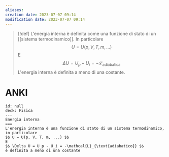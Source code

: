 ```yaml
---
aliases: 
creation date: 2023-07-07 09:14
modification date: 2023-07-07 09:14
---
```


> [!def]
> L'energia interna è definita come una funzione di stato di un [[sistema termodinamico]]. In particolare
> $$ U = U(p, V, T, m, \dots) $$
> E
> $$ \Delta U = U_{p} - U_{i} = - \mathcal{L}_{\text{adiabatica}} $$
> L'energia interna è definita a meno di una costante.

# ANKI

```anki
id: null
deck: Fisica
---
Energia interna
===
L'energia interna è una funzione di stato di un sistema termodinamico, in particolare
$$ U = U(p, V, T, m, ...) $$
E
$$ \Delta U = U_p - U_i = -\mathcal{L}_{\text{adiabatico}} $$
è definita a meno di una costante
```
